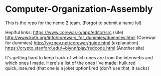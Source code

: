 # Computer-Organization-Assembly

This is the repo for the nemo 2 team. (Forgot to submit a name lol)

Heplful links: 
https://www.corewar.io/app/editor/src (site)
http://www.koth.org/info/corewars_for_dummies/dummies.html (Corewar for dummies)
http://vyznev.net/corewar/guide.html (explanation)
https://crypto.stanford.edu/~blynn/play/redcode.html (Another site)

It's getting hard to keep track of which ones are from the interwebs and which ones I made. Here's a list of the ones I've made:
hulk.red
quick_lose.red (that one is a joke)
option1.red (don't use that, it sucks)
